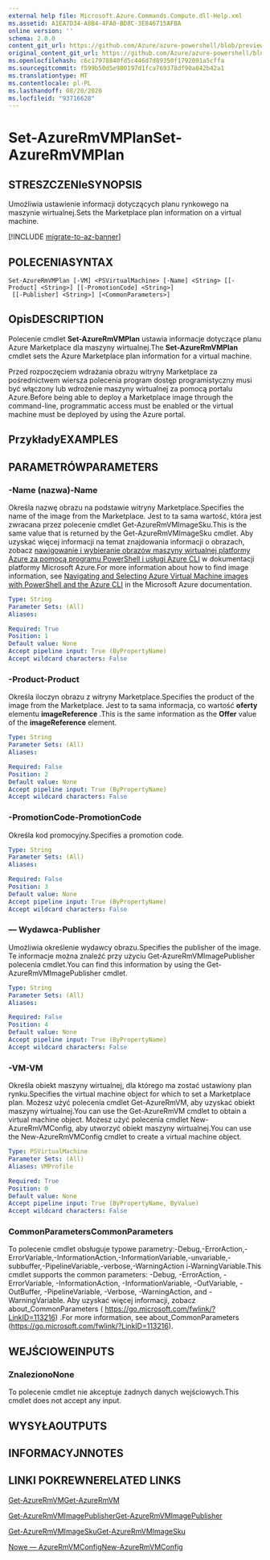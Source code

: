 ```yaml
---
external help file: Microsoft.Azure.Commands.Compute.dll-Help.xml
ms.assetid: A1EA7D34-A8B4-4FA0-BD8C-3E846715AFBA
online version: ''
schema: 2.0.0
content_git_url: https://github.com/Azure/azure-powershell/blob/preview/src/ResourceManager/Compute/Stack/Commands.Compute/help/Set-AzureRmVMPlan.md
original_content_git_url: https://github.com/Azure/azure-powershell/blob/preview/src/ResourceManager/Compute/Stack/Commands.Compute/help/Set-AzureRmVMPlan.md
ms.openlocfilehash: c6c17978840fd5c446d7d89350f1792091a5cffa
ms.sourcegitcommit: f599b50d5e980197d1fca769378df90a842b42a1
ms.translationtype: MT
ms.contentlocale: pl-PL
ms.lasthandoff: 08/20/2020
ms.locfileid: "93716628"
---
```

# <span data-ttu-id="cc53a-101">Set-AzureRmVMPlan</span><span class="sxs-lookup"><span data-stu-id="cc53a-101">Set-AzureRmVMPlan</span></span>

## <span data-ttu-id="cc53a-102">STRESZCZENIe</span><span class="sxs-lookup"><span data-stu-id="cc53a-102">SYNOPSIS</span></span>
<span data-ttu-id="cc53a-103">Umożliwia ustawienie informacji dotyczących planu rynkowego na maszynie wirtualnej.</span><span class="sxs-lookup"><span data-stu-id="cc53a-103">Sets the Marketplace plan information on a virtual machine.</span></span>

[!INCLUDE [migrate-to-az-banner](../../includes/migrate-to-az-banner.md)]

## <span data-ttu-id="cc53a-104">POLECENIA</span><span class="sxs-lookup"><span data-stu-id="cc53a-104">SYNTAX</span></span>

```
Set-AzureRmVMPlan [-VM] <PSVirtualMachine> [-Name] <String> [[-Product] <String>] [[-PromotionCode] <String>]
 [[-Publisher] <String>] [<CommonParameters>]
```

## <span data-ttu-id="cc53a-105">Opis</span><span class="sxs-lookup"><span data-stu-id="cc53a-105">DESCRIPTION</span></span>
<span data-ttu-id="cc53a-106">Polecenie cmdlet **Set-AzureRmVMPlan** ustawia informacje dotyczące planu Azure Marketplace dla maszyny wirtualnej.</span><span class="sxs-lookup"><span data-stu-id="cc53a-106">The **Set-AzureRmVMPlan** cmdlet sets the Azure Marketplace plan information for a virtual machine.</span></span>

<span data-ttu-id="cc53a-107">Przed rozpoczęciem wdrażania obrazu witryny Marketplace za pośrednictwem wiersza polecenia program dostęp programistyczny musi być włączony lub wdrożenie maszyny wirtualnej za pomocą portalu Azure.</span><span class="sxs-lookup"><span data-stu-id="cc53a-107">Before being able to deploy a Marketplace image through the command-line, programmatic access must be enabled or the virtual machine must be deployed by using the Azure portal.</span></span>

## <span data-ttu-id="cc53a-108">Przykłady</span><span class="sxs-lookup"><span data-stu-id="cc53a-108">EXAMPLES</span></span>

## <span data-ttu-id="cc53a-109">PARAMETRÓW</span><span class="sxs-lookup"><span data-stu-id="cc53a-109">PARAMETERS</span></span>

### <span data-ttu-id="cc53a-110">-Name (nazwa)</span><span class="sxs-lookup"><span data-stu-id="cc53a-110">-Name</span></span>
<span data-ttu-id="cc53a-111">Określa nazwę obrazu na podstawie witryny Marketplace.</span><span class="sxs-lookup"><span data-stu-id="cc53a-111">Specifies the name of the image from the Marketplace.</span></span>
<span data-ttu-id="cc53a-112">Jest to ta sama wartość, która jest zwracana przez polecenie cmdlet Get-AzureRmVMImageSku.</span><span class="sxs-lookup"><span data-stu-id="cc53a-112">This is the same value that is returned by the Get-AzureRmVMImageSku cmdlet.</span></span>
<span data-ttu-id="cc53a-113">Aby uzyskać więcej informacji na temat znajdowania informacji o obrazach, zobacz [nawigowanie i wybieranie obrazów maszyny wirtualnej platformy Azure za pomocą programu PowerShell i usługi Azure CLI](https://azure.microsoft.com/documentation/articles/resource-groups-vm-searching/) w dokumentacji platformy Microsoft Azure.</span><span class="sxs-lookup"><span data-stu-id="cc53a-113">For more information about how to find image information, see [Navigating and Selecting Azure Virtual Machine images with PowerShell and the Azure CLI](https://azure.microsoft.com/documentation/articles/resource-groups-vm-searching/) in the Microsoft Azure documentation.</span></span>

```yaml
Type: String
Parameter Sets: (All)
Aliases: 

Required: True
Position: 1
Default value: None
Accept pipeline input: True (ByPropertyName)
Accept wildcard characters: False
```

### <span data-ttu-id="cc53a-114">-Product</span><span class="sxs-lookup"><span data-stu-id="cc53a-114">-Product</span></span>
<span data-ttu-id="cc53a-115">Określa iloczyn obrazu z witryny Marketplace.</span><span class="sxs-lookup"><span data-stu-id="cc53a-115">Specifies the product of the image from the Marketplace.</span></span>
<span data-ttu-id="cc53a-116">Jest to ta sama informacja, co wartość **oferty** elementu **imageReference** .</span><span class="sxs-lookup"><span data-stu-id="cc53a-116">This is the same information as the **Offer** value of the **imageReference** element.</span></span>

```yaml
Type: String
Parameter Sets: (All)
Aliases: 

Required: False
Position: 2
Default value: None
Accept pipeline input: True (ByPropertyName)
Accept wildcard characters: False
```

### <span data-ttu-id="cc53a-117">-PromotionCode</span><span class="sxs-lookup"><span data-stu-id="cc53a-117">-PromotionCode</span></span>
<span data-ttu-id="cc53a-118">Określa kod promocyjny.</span><span class="sxs-lookup"><span data-stu-id="cc53a-118">Specifies a promotion code.</span></span>

```yaml
Type: String
Parameter Sets: (All)
Aliases: 

Required: False
Position: 3
Default value: None
Accept pipeline input: True (ByPropertyName)
Accept wildcard characters: False
```

### <span data-ttu-id="cc53a-119">— Wydawca</span><span class="sxs-lookup"><span data-stu-id="cc53a-119">-Publisher</span></span>
<span data-ttu-id="cc53a-120">Umożliwia określenie wydawcy obrazu.</span><span class="sxs-lookup"><span data-stu-id="cc53a-120">Specifies the publisher of the image.</span></span>
<span data-ttu-id="cc53a-121">Te informacje można znaleźć przy użyciu Get-AzureRmVMImagePublisher polecenia cmdlet.</span><span class="sxs-lookup"><span data-stu-id="cc53a-121">You can find this information by using the Get-AzureRmVMImagePublisher cmdlet.</span></span>

```yaml
Type: String
Parameter Sets: (All)
Aliases: 

Required: False
Position: 4
Default value: None
Accept pipeline input: True (ByPropertyName)
Accept wildcard characters: False
```

### <span data-ttu-id="cc53a-122">-VM</span><span class="sxs-lookup"><span data-stu-id="cc53a-122">-VM</span></span>
<span data-ttu-id="cc53a-123">Określa obiekt maszyny wirtualnej, dla którego ma zostać ustawiony plan rynku.</span><span class="sxs-lookup"><span data-stu-id="cc53a-123">Specifies the virtual machine object for which to set a Marketplace plan.</span></span>
<span data-ttu-id="cc53a-124">Możesz użyć polecenia cmdlet Get-AzureRmVM, aby uzyskać obiekt maszyny wirtualnej.</span><span class="sxs-lookup"><span data-stu-id="cc53a-124">You can use the Get-AzureRmVM cmdlet to obtain a virtual machine object.</span></span>
<span data-ttu-id="cc53a-125">Możesz użyć polecenia cmdlet New-AzureRmVMConfig, aby utworzyć obiekt maszyny wirtualnej.</span><span class="sxs-lookup"><span data-stu-id="cc53a-125">You can use the New-AzureRmVMConfig cmdlet to create a virtual machine object.</span></span>

```yaml
Type: PSVirtualMachine
Parameter Sets: (All)
Aliases: VMProfile

Required: True
Position: 0
Default value: None
Accept pipeline input: True (ByPropertyName, ByValue)
Accept wildcard characters: False
```

### <span data-ttu-id="cc53a-126">CommonParameters</span><span class="sxs-lookup"><span data-stu-id="cc53a-126">CommonParameters</span></span>
<span data-ttu-id="cc53a-127">To polecenie cmdlet obsługuje typowe parametry:-Debug,-ErrorAction,-ErrorVariable,-InformationAction,-InformationVariable,-unvariable,-subbuffer,-PipelineVariable,-verbose,-WarningAction i-WarningVariable.</span><span class="sxs-lookup"><span data-stu-id="cc53a-127">This cmdlet supports the common parameters: -Debug, -ErrorAction, -ErrorVariable, -InformationAction, -InformationVariable, -OutVariable, -OutBuffer, -PipelineVariable, -Verbose, -WarningAction, and -WarningVariable.</span></span> <span data-ttu-id="cc53a-128">Aby uzyskać więcej informacji, zobacz about_CommonParameters ( https://go.microsoft.com/fwlink/?LinkID=113216) .</span><span class="sxs-lookup"><span data-stu-id="cc53a-128">For more information, see about_CommonParameters (https://go.microsoft.com/fwlink/?LinkID=113216).</span></span>

## <span data-ttu-id="cc53a-129">WEJŚCIOWE</span><span class="sxs-lookup"><span data-stu-id="cc53a-129">INPUTS</span></span>

### <span data-ttu-id="cc53a-130">Znaleziono</span><span class="sxs-lookup"><span data-stu-id="cc53a-130">None</span></span>
<span data-ttu-id="cc53a-131">To polecenie cmdlet nie akceptuje żadnych danych wejściowych.</span><span class="sxs-lookup"><span data-stu-id="cc53a-131">This cmdlet does not accept any input.</span></span>

## <span data-ttu-id="cc53a-132">WYSYŁA</span><span class="sxs-lookup"><span data-stu-id="cc53a-132">OUTPUTS</span></span>

## <span data-ttu-id="cc53a-133">INFORMACYJN</span><span class="sxs-lookup"><span data-stu-id="cc53a-133">NOTES</span></span>

## <span data-ttu-id="cc53a-134">LINKI POKREWNE</span><span class="sxs-lookup"><span data-stu-id="cc53a-134">RELATED LINKS</span></span>

[<span data-ttu-id="cc53a-135">Get-AzureRmVM</span><span class="sxs-lookup"><span data-stu-id="cc53a-135">Get-AzureRmVM</span></span>](./Get-AzureRmVM.md)

[<span data-ttu-id="cc53a-136">Get-AzureRmVMImagePublisher</span><span class="sxs-lookup"><span data-stu-id="cc53a-136">Get-AzureRmVMImagePublisher</span></span>](./Get-AzureRmVMImagePublisher.md)

[<span data-ttu-id="cc53a-137">Get-AzureRmVMImageSku</span><span class="sxs-lookup"><span data-stu-id="cc53a-137">Get-AzureRmVMImageSku</span></span>](./Get-AzureRmVMImageSku.md)

[<span data-ttu-id="cc53a-138">Nowe — AzureRmVMConfig</span><span class="sxs-lookup"><span data-stu-id="cc53a-138">New-AzureRmVMConfig</span></span>](./New-AzureRmVMConfig.md)
